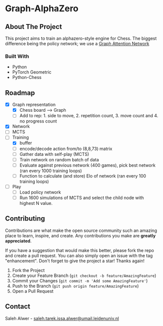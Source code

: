 # Graph-AlphaZero 
<!-- ABOUT THE PROJECT -->
## About The Project
This project aims to train an alphazero-style engine for Chess. The biggest difference being the policy network; we use a [Graph Attention Network](https://arxiv.org/abs/1710.10903)
### Built With

* Python
* PyTorch Geometric
* Python-Chess

<!-- ROADMAP -->
## Roadmap
- [x] Graph representation
  - [x] Chess board --> Graph
  - [ ] Add to rep: 1. side to move, 2. repetition count, 3. move count and 4. no progress count 
- [x] Network
- [ ] MCTS 
- [ ] Training 
  - [x] buffer
  - [ ] encode/decode action from/to (8,8,73) matrix
  - [ ] Gather data with self-play (MCTS)
  - [ ] Train network on random batch of data
  - [ ] Evaluate against previous network (400 games), pick best network (ran every 1000 training loops)
  - [ ] Function to calculate (and store) Elo of network (ran every 100 training loops)
- [ ] Play  
  - [ ] Load policy network
  - [ ] Run 1600 simulations of MCTS and select the child node with highest N value.

<!-- CONTRIBUTING -->
## Contributing

Contributions are what make the open source community such an amazing place to learn, inspire, and create. Any contributions you make are **greatly appreciated**.

If you have a suggestion that would make this better, please fork the repo and create a pull request. You can also simply open an issue with the tag "enhancement".
Don't forget to give the project a star! Thanks again!

1. Fork the Project
2. Create your Feature Branch (`git checkout -b feature/AmazingFeature`)
3. Commit your Changes (`git commit -m 'Add some AmazingFeature'`)
4. Push to the Branch (`git push origin feature/AmazingFeature`)
5. Open a Pull Request

<!-- CONTACT -->
## Contact

Saleh Alwer - saleh.tarek.issa.alwer@umail.leidenuniv.nl


